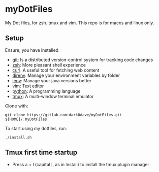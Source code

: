 # myDotFiles

My Dot files, for zsh. tmux and vim.
This repo is for macos and linux only.

## Setup

Ensure, you have installed:
* [git](https://en.wikipedia.org/wiki/git): Is a distributed version-control system for tracking code changes
* [zsh](https://en.wikipedia.org/wiki/Z_shell): More pleasant shell experience
* [curl](https://en.wikipedia.org/wiki/CURL): A useful tool for fetching web content
* [direnv](https://github.com/direnv/direnv/blob/master/README.md): Manage your environment variables by folder
* [jenv](https://github.com/gcuisinier/jenv/blob/master/README.md): Manage your java versions better
* [vim](https://www.vim.org/about.php): Text editor
* [python](https://en.wikipedia.org/wiki/Python_(programming_language)): A programming language
* [tmux](https://en.wikipedia.org/wiki/Tmux): A multi-window terminal emulator

Clone with:
```
git clone https://gitlab.com:dark0dave/myDotFiles.git ${HOME}/.myDotFiles
```

To start using my dotfiles, run:
```
./install.sh
```

## Tmux first time startup

* Press a + I (capital I, as in Install) to install the tmux plugin manager
